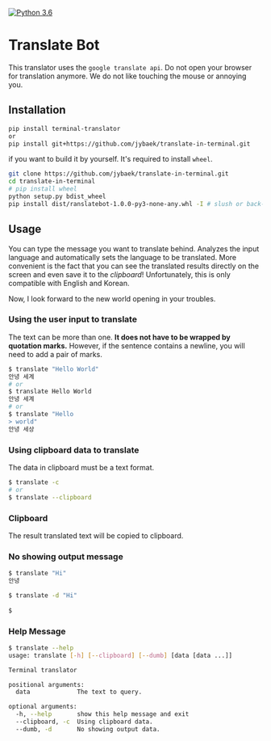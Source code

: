 [![Python 3.6](https://img.shields.io/badge/python-3.6-blue.svg)](https://www.python.org/downloads/release/python-360/)

# Translate Bot
This translator uses the `google translate api`. 
Do not open your browser for translation anymore. We do not like touching the mouse or annoying you.

## Installation
```bash
pip install terminal-translator
or
pip install git+https://github.com/jybaek/translate-in-terminal.git
```

if you want to build it by yourself. It's required to install `wheel`.
```bash
git clone https://github.com/jybaek/translate-in-terminal.git
cd translate-in-terminal
# pip install wheel
python setup.py bdist_wheel
pip install dist/ranslatebot-1.0.0-py3-none-any.whl -I # slush or back-slush
```

## Usage
You can type the message you want to translate behind. Analyzes the input language and automatically sets the language to be translated.
More convenient is the fact that you can see the translated results directly on the screen and even save it to the _clipboard_!
Unfortunately, this is only compatible with English and Korean.

Now, I look forward to the new world opening in your troubles.

### Using the user input to translate
The text can be more than one. **It does not have to be wrapped by quotation marks.** 
However, if the sentence contains a newline, you will need to add a pair of marks.
```bash
$ translate "Hello World"
안녕 세계
# or
$ translate Hello World
안녕 세계
# or
$ translate "Hello
> world"
안녕 세상
```

### Using clipboard data to translate
The data in clipboard must be a text format.
```bash
$ translate -c
# or
$ translate --clipboard
```

### Clipboard
The result translated text will be copied to clipboard.

### No showing output message
```bash
$ translate "Hi"
안녕

$ translate -d "Hi" 
 
$
```

### Help Message
```bash
$ translate --help
usage: translate [-h] [--clipboard] [--dumb] [data [data ...]]

Terminal translator

positional arguments:
  data             The text to query.

optional arguments:
  -h, --help       show this help message and exit
  --clipboard, -c  Using clipboard data.
  --dumb, -d       No showing output data.
```
